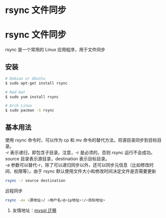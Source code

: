 # rsync 文件同步


# rsync 文件同步

rsync 是一个常用的 Linux 应用程序，用于文件同步

## 安装

```sh
# Debian or Ubuntu
$ sudo apt-get install rsync

# Red Hat
$ sudo yum install rsync

# Arch Linux
$ sudo pacman -S rsync
```

## 基本用法

使用 rsync 命令时，可以作为 cp 和 mv 命令的替代方法，将源目录同步到目标目录。  
-r 表示递归，即包含子目录。注意，-r 是必须的，否则 rsync 运行不会成功。source 目录表示源目录，destination 表示目标目录。  
-a 参数可以替代-r，除了可以递归同步以外，还可以同步元信息（比如修改时间、权限等）。由于 rsync 默认使用文件大小和修改时间决定文件是否需要更新

```sh
rsync -r source destination
```

远程同步

```sh
rsync -av <源地址>/ <用户名>@<ip地址>:/<目标地址>
```

1. 友情地址：[mysql 迁移](https://test.jobcher.com/mysqldump/)

